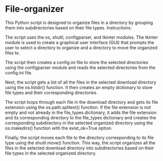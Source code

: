 # File-organizer
This Python script is designed to organize files in a directory by grouping them into subdirectories based on their file types.
Instructions:

The script uses the os, shutil, configparser, and tkinter modules. The tkinter module is used to create a graphical user interface (GUI) that prompts the user to select a directory to organize and a directory to move the organized files to.

The script then creates a config.ini file to store the selected directories using the configparser module and reads the selected directories from the config.ini file.

Next, the script gets a list of all the files in the selected download directory using the os.listdir() function. It then creates an empty dictionary to store file types and their corresponding directories.

The script loops through each file in the download directory and gets its file extension using the os.path.splitext() function. If the file extension is not empty and not already in the file_types dictionary, it adds the file extension and its corresponding directory to the file_types dictionary and creates the corresponding subdirectory in the selected organized directory using the os.makedirs() function with the exist_ok=True option.

Finally, the script moves each file to the directory corresponding to its file type using the shutil.move() function. This way, the script organizes all the files in the selected download directory into subdirectories based on their file types in the selected organized directory.
